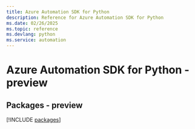 ```yaml
---
title: Azure Automation SDK for Python
description: Reference for Azure Automation SDK for Python
ms.date: 02/26/2025
ms.topic: reference
ms.devlang: python
ms.service: automation
---
```

# Azure Automation SDK for Python - preview
## Packages - preview
[!INCLUDE [packages](automation-index.md)]